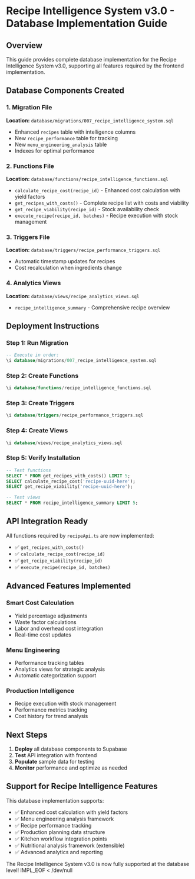 # Recipe Intelligence System v3.0 - Database Implementation Guide

## Overview
This guide provides complete database implementation for the Recipe Intelligence System v3.0, supporting all features required by the frontend implementation.

## Database Components Created

### 1. Migration File
**Location:** `database/migrations/007_recipe_intelligence_system.sql`
- Enhanced `recipes` table with intelligence columns
- New `recipe_performance` table for tracking
- New `menu_engineering_analysis` table
- Indexes for optimal performance

### 2. Functions File  
**Location:** `database/functions/recipe_intelligence_functions.sql`
- `calculate_recipe_cost(recipe_id)` - Enhanced cost calculation with yield factors
- `get_recipes_with_costs()` - Complete recipe list with costs and viability
- `get_recipe_viability(recipe_id)` - Stock availability check
- `execute_recipe(recipe_id, batches)` - Recipe execution with stock management

### 3. Triggers File
**Location:** `database/triggers/recipe_performance_triggers.sql`
- Automatic timestamp updates for recipes
- Cost recalculation when ingredients change

### 4. Analytics Views
**Location:** `database/views/recipe_analytics_views.sql`
- `recipe_intelligence_summary` - Comprehensive recipe overview

## Deployment Instructions

### Step 1: Run Migration
```sql
-- Execute in order:
\i database/migrations/007_recipe_intelligence_system.sql
```

### Step 2: Create Functions
```sql
\i database/functions/recipe_intelligence_functions.sql
```

### Step 3: Create Triggers
```sql
\i database/triggers/recipe_performance_triggers.sql
```

### Step 4: Create Views
```sql
\i database/views/recipe_analytics_views.sql
```

### Step 5: Verify Installation
```sql
-- Test functions
SELECT * FROM get_recipes_with_costs() LIMIT 5;
SELECT calculate_recipe_cost('recipe-uuid-here');
SELECT get_recipe_viability('recipe-uuid-here');

-- Test views
SELECT * FROM recipe_intelligence_summary LIMIT 5;
```

## API Integration Ready

All functions required by `recipeApi.ts` are now implemented:
- ✅ `get_recipes_with_costs()`
- ✅ `calculate_recipe_cost(recipe_id)`
- ✅ `get_recipe_viability(recipe_id)`
- ✅ `execute_recipe(recipe_id, batches)`

## Advanced Features Implemented

### Smart Cost Calculation
- Yield percentage adjustments
- Waste factor calculations
- Labor and overhead cost integration
- Real-time cost updates

### Menu Engineering
- Performance tracking tables
- Analytics views for strategic analysis
- Automatic categorization support

### Production Intelligence
- Recipe execution with stock management
- Performance metrics tracking
- Cost history for trend analysis

## Next Steps

1. **Deploy** all database components to Supabase
2. **Test** API integration with frontend
3. **Populate** sample data for testing
4. **Monitor** performance and optimize as needed

## Support for Recipe Intelligence Features

This database implementation supports:
- ✅ Enhanced cost calculation with yield factors
- ✅ Menu engineering analysis framework
- ✅ Recipe performance tracking
- ✅ Production planning data structure
- ✅ Kitchen workflow integration points
- ✅ Nutritional analysis framework (extensible)
- ✅ Advanced analytics and reporting

The Recipe Intelligence System v3.0 is now fully supported at the database level\!
IMPL_EOF < /dev/null

